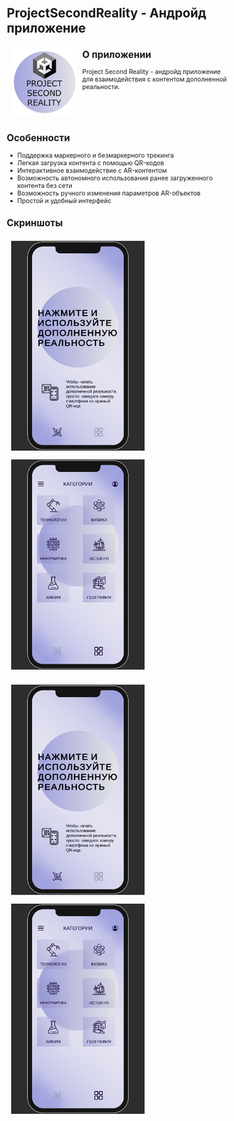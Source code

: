 # ProjectSecondReality - Андройд приложение 


<img src="/Readme/logo.png" align="left"
width="150" hspace="10" vspace="10">


                                                                                                                                                                                                                                                                                                                                                                                                                                                                                                                                                                                                                                                                                                                                                                                                                                                                                                                                                                                                                                                                                                                                                                                                                                                                                                                                                                                                                                                                                        



## О приложении
Project Second Reality - андройд приложение для взаимодействия с контентом дополненной реальности. 

<br>

<br>

<br>



## Особенности
- Поддержка маркерного и безмаркерного трекинга
- Легкая загрузка контента с помощью QR-кодов
- Интерактивное взаимодействие с AR-контентом
- Возможность автономного использования ранее загруженного контента без сети
- Возможность ручного изменения параметров AR-объектов
- Простой и удобный интерфейс


## Скриншоты

[<img src="/Readme/PhoneMainScreen.png" align="left"
width="300" hspace="10" vspace="10">](/Readme/PhoneMainScreen.png)
[<img src="/Readme/PhoneSecondScreen.png" align="center"
width="300"   hspace="10" vspace="10">](/Readme/PhoneSecondScreen.png)

[<img src="/Readme/PhoneMainScreen.png" align="left"
width="300" hspace="10" vspace="10">](/Readme/anim1.gif)
[<img src="/Readme/PhoneSecondScreen.png" align="center"
width="300"   hspace="10" vspace="10">](/Readme/anim2.gif)

